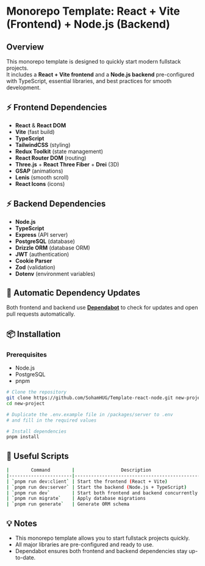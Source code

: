# Monorepo Template: React + Vite (Frontend) + Node.js (Backend)


## Overview

This monorepo template is designed to quickly start modern fullstack projects.  
It includes a **React + Vite frontend** and a **Node.js backend** pre-configured with TypeScript, essential libraries, and best practices for smooth development.


## ⚡ Frontend Dependencies

- **React** & **React DOM**
- **Vite** (fast build)
- **TypeScript**
- **TailwindCSS** (styling)
- **Redux Toolkit** (state management)
- **React Router DOM** (routing)
- **Three.js** + **React Three Fiber** + **Drei** (3D)
- **GSAP** (animations)
- **Lenis** (smooth scroll)
- **React Icons** (icons)


## ⚡ Backend Dependencies

- **Node.js**
- **TypeScript**
- **Express** (API server)
- **PostgreSQL** (database)
- **Drizzle ORM** (database ORM)
- **JWT** (authentication)
- **Cookie Parser**
- **Zod** (validation)
- **Dotenv** (environment variables)


## 🔄 Automatic Dependency Updates

Both frontend and backend use **[Dependabot](https://docs.github.com/en/code-security/supply-chain-security/keeping-your-dependencies-updated-automatically/about-dependabot)** to check for updates and open pull requests automatically.


## 📦 Installation

### Prerequisites
* Node.js  
* PostgreSQL  
* pnpm

```bash
# Clone the repository
git clone https://github.com/SohamHUG/Template-react-node.git new-project
cd new-project

# Duplicate the .env.example file in /packages/server to .env 
# and fill in the required values

# Install dependencies
pnpm install
```

## 🚀 Useful Scripts

```bash
|        Command        |                 Description                  |
|-----------------------|----------------------------------------------|
| `pnpm run dev:client` | Start the frontend (React + Vite)            |
| `pnpm run dev:server` | Start the backend (Node.js + TypeScript)     |
| `pnpm run dev`        | Start both frontend and backend concurrently |
| `pnpm run migrate`    | Apply database migrations                    |
| `pnpm run generate`   | Generate ORM schema                          |

```

## 💡 Notes
* This monorepo template allows you to start fullstack projects quickly.
* All major libraries are pre-configured and ready to use.
* Dependabot ensures both frontend and backend dependencies stay up-to-date.
